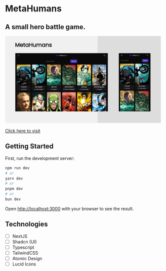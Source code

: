 # MetaHumans
## A small hero battle game.

![cover](.github/image.png?style=flat)

[Click here to visit](https://metahumans.vercel.app)

## Getting Started

First, run the development server:

```bash
npm run dev
# or
yarn dev
# or
pnpm dev
# or
bun dev
```

Open [http://localhost:3000](http://localhost:3000) with your browser to see the result.

## Technologies

-   [ ] NextJS
-   [ ] Shadcn (UI)
-   [ ] Typescript
-   [ ] TailwindCSS
-   [ ] Atomic Design
-   [ ] Lucid Icons

<br />